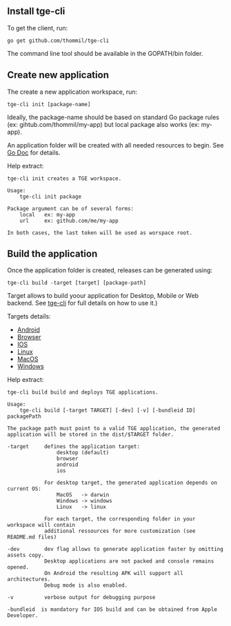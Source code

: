 ## Install tge-cli
To get the client, run:
```shell
go get github.com/thommil/tge-cli
```

The command line tool should be available in the GOPATH/bin folder.

## Create new application
The create a new application workspace, run:
```shell
tge-cli init [package-name]
```

Ideally, the package-name should be based on standard Go package rules (ex: gihtub.com/thommil/my-app) but local package also works (ex: my-app).

An application folder will be created with all needed resources to begin. See [Go Doc](https://godoc.org/github.com/thommil/tge) for details.

Help extract:
```
tge-cli init creates a TGE workspace.

Usage:
    tge-cli init package

Package argument can be of several forms:
    local   ex: my-app
    url     ex: github.com/me/my-app

In both cases, the last token will be used as worspace root.
```

## Build the application
Once the application folder is created, releases can be generated using:
```shell
tge-cli build -target [target] [package-path]
```
Target allows to build yoour application for Desktop, Mobile or Web backend. See [tge-cli](https://github.com/thommil/tge-cli) for full details on how to use it.)

Targets details:
 * [Android](https://github.com/Thommil/tge/tree/master/template/android)
 * [Browser](https://github.com/Thommil/tge/tree/master/template/browser)
 * [IOS](https://github.com/Thommil/tge/tree/master/template/ios)
 * [Linux](https://github.com/Thommil/tge/tree/master/template/linux)
 * [MacOS](https://github.com/Thommil/tge/tree/master/template/darwin)
 * [Windows](https://github.com/Thommil/tge/tree/master/template/windows)

Help extract:
```
tge-cli build build and deploys TGE applications.

Usage:
    tge-cli build [-target TARGET] [-dev] [-v] [-bundleid ID] packagePath

The package path must point to a valid TGE application, the generated
application will be stored in the dist/$TARGET folder.

-target     defines the application target:
                desktop (default)
                browser
                android
                ios

            For desktop target, the generated application depends on current OS:
                MacOS   -> darwin
                Windows -> windows
                Linux   -> linux

            For each target, the corresponding folder in your workspace will contain
            additional ressources for more customization (see README.md files)

-dev        dev flag allows to generate application faster by omitting assets copy.
            Desktop applications are not packed and console remains opened.
            On Android the resulting APK will support all architectures.
            Debug mode is also enabled.

-v          verbose output for debugging purpose

-bundleid  is mandatory for IOS build and can be obtained from Apple Developer.
```